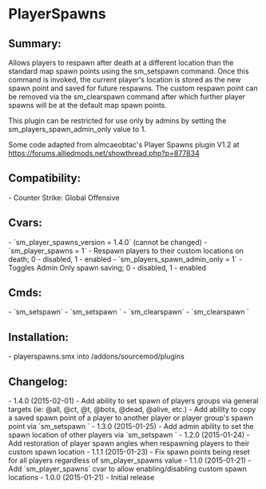 PlayerSpawns
===========

<h2>Summary:</h2>

Allows players to respawn after death at a different location than the 
standard map spawn points using the sm_setspawn command. Once this command 
is invoked, the current player's location is stored as the new spawn point 
and saved for future respawns. The custom respawn point can be removed via 
the sm_clearspawn command after which further player spawns will be at the 
default map spawn points.

This plugin can be restricted for use only by admins by setting the 
sm_players_spawn_admin_only value to 1.

Some code adapted from almcaeobtac's Player Spawns plugin V1.2 at
https://forums.alliedmods.net/showthread.php?p=877834

<h2>Compatibility:</h2>
- Counter Strike: Global Offensive

<h2>Cvars:</h2>
- `sm_player_spawns_version = 1.4.0` (cannot be changed)
- `sm_player_spawns = 1` - Respawn players to their custom locations on death; 0 - disabled, 1 - enabled
- `sm_players_spawn_admin_only = 1` - Toggles Admin Only spawn saving; 0 - disabled, 1 - enabled

<h2>Cmds:</h2>
- `sm_setspawn`
- `sm_setspawn <name>`
- `sm_clearspawn`
- `sm_clearspawn <name>`

<h2>Installation:</h2>
- playerspawns.smx into /addons/sourcemod/plugins

<h2>Changelog:</h2>
- 1.4.0 (2015-02-01)
  - Add ability to set spawn of players groups via general targets (ie: @all, @ct, @t, @bots, @dead, @alive, etc.)
  - Add ability to copy a saved spawn point of a player to another player or player group's spawn point via `sm_setspawn <player-to-replace-spawn> <player-to-copy-spawn-from>`
- 1.3.0 (2015-01-25)
  - Add admin ability to set the spawn location of other players via `sm_setspawn <name>`
- 1.2.0 (2015-01-24)
  - Add restoration of player spawn angles when respawning players to their custom spawn location
- 1.1.1 (2015-01-23)
  - Fix spawn points being reset for all players regardless of sm_player_spawns value
- 1.1.0 (2015-01-21)
  - Add `sm_player_spawns` cvar to allow enabling/disabling custom spawn locations
- 1.0.0 (2015-01-21)
  - Initial release 
